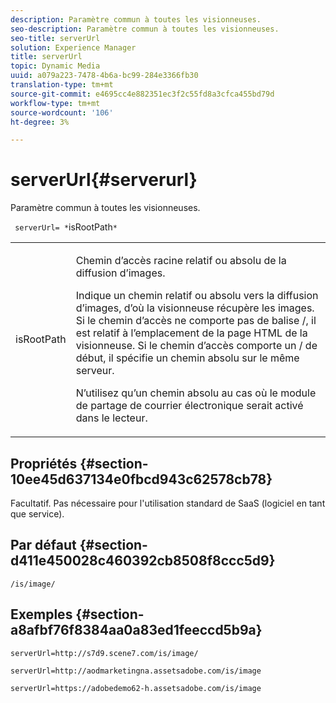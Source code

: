 ```yaml
---
description: Paramètre commun à toutes les visionneuses.
seo-description: Paramètre commun à toutes les visionneuses.
seo-title: serverUrl
solution: Experience Manager
title: serverUrl
topic: Dynamic Media
uuid: a079a223-7478-4b6a-bc99-284e3366fb30
translation-type: tm+mt
source-git-commit: e4695cc4e882351ec3f2c55fd8a3cfca455bd79d
workflow-type: tm+mt
source-wordcount: '106'
ht-degree: 3%

---
```



# serverUrl{#serverurl}

Paramètre commun à toutes les visionneuses.

` serverUrl= *`isRootPath`*`

<table id="table_9B98C97485DD4DEB8A6ECBCE8DF6B886"> 
 <tbody> 
  <tr> 
   <td colname="col1"> <p> <span class="codeph"> <span class="varname"> isRootPath</span> </span> </p> </td> 
   <td colname="col2"> <p>Chemin d’accès racine relatif ou absolu de la diffusion d’images. </p> <p> Indique un chemin relatif ou absolu vers la diffusion d’images, d’où la visionneuse récupère les images. Si le chemin d’accès ne comporte pas de balise <span class="filepath"> /</span>, il est relatif à l’emplacement de la page HTML de la visionneuse. Si le chemin d’accès comporte un <span class="filepath"> /</span> de début, il spécifie un chemin absolu sur le même serveur. </p> <p> N’utilisez qu’un chemin absolu au cas où le module de partage de courrier électronique serait activé dans le lecteur. </p> </td> 
  </tr> 
 </tbody> 
</table>

## Propriétés {#section-10ee45d637134e0fbcd943c62578cb78}

Facultatif. Pas nécessaire pour l&#39;utilisation standard de SaaS (logiciel en tant que service).

## Par défaut {#section-d411e450028c460392cb8508f8ccc5d9}

`/is/image/`

## Exemples {#section-a8afbf76f8384aa0a83ed1feeccd5b9a}

```
serverUrl=http://s7d9.scene7.com/is/image/
```

```
serverUrl=http://aodmarketingna.assetsadobe.com/is/image
```

```
serverUrl=https://adobedemo62-h.assetsadobe.com/is/image
```

